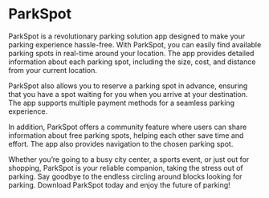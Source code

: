 # ParkSpot
ParkSpot is a revolutionary parking solution app designed to make your parking experience hassle-free. With ParkSpot, you can easily find available parking spots in real-time around your location. The app provides detailed information about each parking spot, including the size, cost, and distance from your current location.

ParkSpot also allows you to reserve a parking spot in advance, ensuring that you have a spot waiting for you when you arrive at your destination. The app supports multiple payment methods for a seamless parking experience.

In addition, ParkSpot offers a community feature where users can share information about free parking spots, helping each other save time and effort. The app also provides navigation to the chosen parking spot.

Whether you’re going to a busy city center, a sports event, or just out for shopping, ParkSpot is your reliable companion, taking the stress out of parking. Say goodbye to the endless circling around blocks looking for parking. Download ParkSpot today and enjoy the future of parking!
